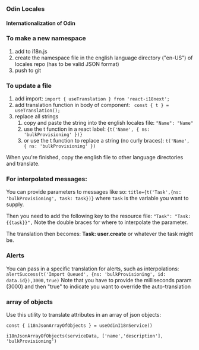  ### Odin Locales

 #### Internationalization of Odin


### To make a new namespace
1. add to i18n.js
2. create the namespace file in the english language directory ("en-US") of locales repo (has to be valid JSON format)
3. push to git

### To update a file
1. add import:
   ``` import { useTranslation } from 'react-i18next'; ```
2. add translation function in body of component:
   ``` const { t } = useTranslation();```
3. replace all strings
   1. copy and paste the string into the english locales file: ```"Name": "Name"``` 
   2. use the t function in a react label: 
      ```{t('Name', { ns: 'bulkProvisioning' })} ```
   3. or use the t function to replace a string (no curly braces): 
      ```t('Name', { ns: 'bulkProvisioning' })```

When you're finished, copy the english file to other language directories and translate.

### For interpolated messages:
You can provide parameters to messages like so:
```title={t('Task',{ns: 'bulkProvisioning', task: task})}```
where ``task`` is the variable you want to supply. 

Then you need to add the following key to the resource file:
```"Task": "Task: {{task}}",```
Note the double braces for where to interpolate the parameter.

The translation then becomes: **Task: user.create** or whatever the task might be.

### Alerts
You can pass in a specific translation for alerts, such as interpolations:
```alertSuccess(t('Import Queued', {ns: 'bulkProvisioning', id: data.id}),3000,true)```
Note that you have to provide the milliseconds param (3000) and then "true" to indicate you want to override
the auto-translation

### array of objects
Use this utility to translate attributes in an array of json objects:

```const { i18nJsonArrayOfObjects } = useOdinI18nService()```

```i18nJsonArrayOfObjects(serviceData, ['name','description'], 'bulkProvisioning')```
